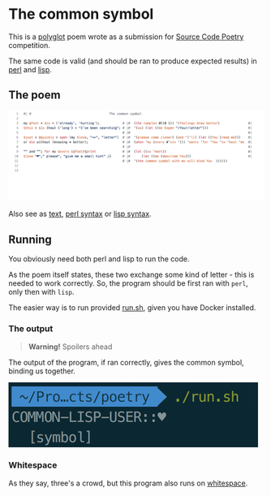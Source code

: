 # The common symbol

This is a [polyglot](https://en.wikipedia.org/wiki/Polyglot_(computing)) poem wrote
as a submission for [Source Code Poetry](http://sourcecodepoetry.com/) competition.

The same code is valid (and should be ran to produce expected results)
in [perl](https://www.perl.org/) and [lisp](https://common-lisp.net/).

## The poem

![Code of the poem](code.png)

Also see as [text](poem.txt), [perl syntax](perl.png) or [lisp syntax](lisp.png).

## Running

You obviously need both perl and lisp to run the code.

As the poem itself states, these two exchange some kind of letter - this is needed
to work correctly. So, the program should be first ran with `perl`, only then with `lisp`.

The easier way is to run provided [run.sh](run.sh), given you have Docker installed.

### The output

> **Warning!** Spoilers ahead

The output of the program, if ran correctly, gives the common symbol, binding us together.

![Output](output.png)

### Whitespace

As they say, three's a crowd, but this program also runs on [whitespace](https://vii5ard.github.io/whitespace/).
